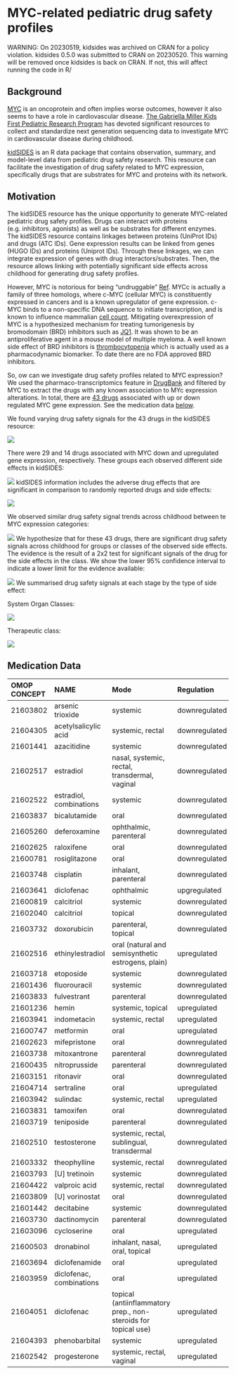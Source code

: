 MYC-related pediatric drug safety profiles
================

WARNING: On 20230519, kidsides was archived on CRAN for a policy violation. kidsides 0.5.0 was submitted to CRAN on 20230520. This warning will be removed once kidsides is back on CRAN. If not, this will affect running the code in R/

## Background

[MYC](https://en.wikipedia.org/wiki/Myc#:~:text=The%20Myc%20family%20consists%20of,the%20viral%20gene%20v%2Dmyc.&text=In%20cancer%2C%20c%2Dmyc%20is,often%20constitutively%20(persistently)%20expressed)
is an oncoprotein and often implies worse outcomes, however it also
seems to have a role in cardiovascular disease. [The Gabriella Miller
Kids First Pediatric Research Program](https://kidsfirstdrc.org) has
devoted significant resources to collect and standardize next generation
sequencing data to investigate MYC in cardiovascular disease during
childhood.

[kidSIDES](https://github.com/ngiangre/kidsides) is an R data package
that contains observation, summary, and model-level data from pediatric
drug safety research. This resource can facilitate the investigation of
drug safety related to MYC expression, specifically drugs that are
substrates for MYC and proteins with its network.

## Motivation

The kidSIDES resource has the unique opportunity to generate MYC-related
pediatric drug safety profiles. Drugs can interact with proteins
(e.g. inhibitors, agonists) as well as be substrates for different
enzymes. The kidSIDES resource contains linkages between proteins
(UniProt IDs) and drugs (ATC IDs). Gene expression results can be linked
from genes (HUGO IDs) and proteins (Uniprot IDs). Through these
linkages, we can integrate expression of genes with drug
interactors/substrates. Then, the resource allows linking with
potentially significant side effects across childhood for generating
drug safety profiles.

However, MYC is notorious for being “undruggable”
[Ref](https://www.ncbi.nlm.nih.gov/pmc/articles/PMC6337544/). MYCc is
actually a family of three homologs, where c-MYC (cellular MYC) is
constituently expressed in cancers and is a known upregulator of gene
expression. c-MYC binds to a non-specific DNA sequence to initiate
transcription, and is known to influence mammalian [cell
count](https://pubmed.ncbi.nlm.nih.gov/11742404/). Mitigating
overexpression of MYC is a hypothesized mechanism for treating
tumorigenesis by bromodomain (BRD) inhibitors such as
[JQ1](http://www.ncbi.nlm.nih.gov/pubmed/21889194). It was shown to be
an antiproliferative agent in a mouse model of multiple myeloma. A well
known side effect of BRD inhibitors is
[thrombocytopenia](http://www.ncbi.nlm.nih.gov/pubmed/32989227) which is
actually used as a pharmacodynamic biomarker. To date there are no FDA
approved BRD inhibitors.

So, ow can we investigate drug safety profiles related to MYC
expression? We used the pharmaco-transcriptomics feature in
[DrugBank](https://go.drugbank.com/pharmaco/transcriptomics) and
filtered by MYC to extract the drugs with any known association to MYc
expression alterations. In total, there are [43
drugs](Drug%20names%20taken%20from%20%5Bpharmaco-transcriptomics%20table%20on%20Drugbank%20where%20Gene==MYC%5D(https://go.drugbank.com/pharmaco/transcriptomics?q%5Bg%5B0%5D%5D%5Bm%5D=or&q%5Bg%5B0%5D%5D%5Bdrug_approved_true%5D=all&q%5Bg%5B0%5D%5D%5Bdrug_nutraceutical_true%5D=all&q%5Bg%5B0%5D%5D%5Bdrug_illicit_true%5D=all&q%5Bg%5B0%5D%5D%5Bdrug_investigational_true%5D=all&q%5Bg%5B0%5D%5D%5Bdrug_withdrawn_true%5D=all&q%5Bg%5B0%5D%5D%5Bdrug_experimental_true%5D=all&q%5Bg%5B1%5D%5D%5Bm%5D=or&q%5Bg%5B1%5D%5D%5Bdrug_available_in_us_true%5D=all&q%5Bg%5B1%5D%5D%5Bdrug_available_in_ca_true%5D=all&q%5Bg%5B1%5D%5D%5Bdrug_available_in_eu_true%5D=all&commit=Apply+Filter&q%5Bdrug_precise_names_name_cont%5D=&q%5Bgene_symbol_eq%5D=MYC&q%5Bgene_id_eq%5D=&q%5Bchange_eq%5D=&q%5Binteraction_cont%5D=&q%5Bchromosome_location_cont%5D=))
associated with up or down regulated MYC gene expression. See the
medication data [below](#meds).

We found varying drug safety signals for the 43 drugs in the kidSIDES
resource:

![](imgs/number_of_side_effects_for_myc_related_drug_signals.png)

There were 29 and 14 drugs associated with MYC down and upregulated gene
expression, respectively. These groups each observed different side
effects in kidSIDES:

![](imgs/number_of_side_effects_for_myc_related_drug_signals_by_expression.png)
kidSIDES information includes the adverse drug effects that are
significant in comparison to randomly reported drugs and side effects:

![](imgs/number_of_significant_side_effects_for_myc_related_drug_signals_by_expression.png)

We observed similar drug safety signal trends across childhood between
te MYC expression categories:

![](imgs/normalized_dgam_scores_for_myc_related_signals_by_expression.png)
We hypothesize that for these 43 drugs, there are significant drug
safety signals across childhood for groups or classes of the observed
side effects. The evidence is the result of a 2x2 test for significant
signals of the drug for the side effects in the class. We show the lower
95% confidence interval to indicate a lower limit for the evidence
available:

![](imgs/enrichment_of_significant_myc_related_signals_by_expression.png)
We summarised drug safety signals at each stage by the type of side
effect:

System Organ Classes:

![](imgs/pediatric_drug_safety_profile_by_meddra_concept_name_4_by_stage.png)

Therapeutic class:

![](imgs/pediatric_drug_safety_profile_by_atc1_concept_name_by_stage.png)

## Medication Data<a name="meds"></a>

| OMOP CONCEPT | NAME                     | Mode                                                           | Regulation    |
|:-------------|:-------------------------|:---------------------------------------------------------------|:--------------|
| 21603802     | arsenic trioxide         | systemic                                                       | downregulated |
| 21604305     | acetylsalicylic acid     | systemic, rectal                                               | downregulated |
| 21601441     | azacitidine              | systemic                                                       | downregulated |
| 21602517     | estradiol                | nasal, systemic, rectal, transdermal, vaginal                  | downregulated |
| 21602522     | estradiol, combinations  | systemic                                                       | downregulated |
| 21603837     | bicalutamide             | oral                                                           | downregulated |
| 21605260     | deferoxamine             | ophthalmic, parenteral                                         | downregulated |
| 21602625     | raloxifene               | oral                                                           | downregulated |
| 21600781     | rosiglitazone            | oral                                                           | downregulated |
| 21603748     | cisplatin                | inhalant, parenteral                                           | downregulated |
| 21603641     | diclofenac               | ophthalmic                                                     | upgregulated  |
| 21600819     | calcitriol               | systemic                                                       | downregulated |
| 21602040     | calcitriol               | topical                                                        | downregulated |
| 21603732     | doxorubicin              | parenteral, topical                                            | downregulated |
| 21602516     | ethinylestradiol         | oral (natural and semisynthetic estrogens, plain)              | upregulated   |
| 21603718     | etoposide                | systemic                                                       | downregulated |
| 21601436     | fluorouracil             | systemic                                                       | downregulated |
| 21603833     | fulvestrant              | parenteral                                                     | downregulated |
| 21601236     | hemin                    | systemic, topical                                              | upregulated   |
| 21603941     | indometacin              | systemic, rectal                                               | upregulated   |
| 21600747     | metformin                | oral                                                           | upregulated   |
| 21602623     | mifepristone             | oral                                                           | downregulated |
| 21603738     | mitoxantrone             | parenteral                                                     | downregulated |
| 21600435     | nitroprusside            | parenteral                                                     | downregulated |
| 21603151     | ritonavir                | oral                                                           | downregulated |
| 21604714     | sertraline               | oral                                                           | upregulated   |
| 21603942     | sulindac                 | systemic, rectal                                               | upregulated   |
| 21603831     | tamoxifen                | oral                                                           | downregulated |
| 21603719     | teniposide               | parenteral                                                     | downregulated |
| 21602510     | testosterone             | systemic, rectal, sublingual, transdermal                      | downregulated |
| 21603332     | theophylline             | systemic, rectal                                               | downregulated |
| 21603793     | \[U\] tretinoin          | systemic                                                       | downregulated |
| 21604422     | valproic acid            | systemic, rectal                                               | downregulated |
| 21603809     | \[U\] vorinostat         | oral                                                           | downregulated |
| 21601442     | decitabine               | systemic                                                       | downregulated |
| 21603730     | dactinomycin             | parenteral                                                     | downregulated |
| 21603096     | cycloserine              | oral                                                           | upregulated   |
| 21600503     | dronabinol               | inhalant, nasal, oral, topical                                 | upregulated   |
| 21603694     | diclofenamide            | oral                                                           | upregulated   |
| 21603959     | diclofenac, combinations | oral                                                           | upregulated   |
| 21604051     | diclofenac               | topical (antiinflammatory prep., non-steroids for topical use) | upregulated   |
| 21604393     | phenobarbital            | systemic                                                       | upregulated   |
| 21602542     | progesterone             | systemic, rectal, vaginal                                      | upregulated   |
